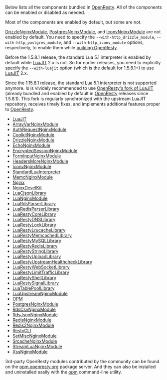 <!---
    @title         Components
    @creator       Yichun Zhang
    @created       2011-06-21 04:24 GMT
--->

Below lists all the components bundled in [OpenResty](openresty.html). All of
the components can be enabled or disabled as needed.

Most of the components are enabled by default, but some are not.

[DrizzleNginxModule](drizzle-nginx-module.html),
[PostgresNginxModule](postgres-nginx-module.html), and
[IconvNginxModule](iconv-nginx-module.html) are not enabled by default. You
need to specify the `--with-http_drizzle_module`,
`--with-http_postgres_module`, and `--with-http_iconv_module` options,
respectively, to enable them while [building OpenResty](installation.html).

Before the 1.5.8.1 release, the standard Lua 5.1 interpreter is enabled by
default while [LuaJIT](luajit.html) 2.x is not. So for earlier releases, you
need to explicitly specify the `--with-luajit` option (which is the default for
1.5.8.1+) to use [LuaJIT](luajit.html) 2.x.

Since the 1.15.8.1 release, the standard Lua 5.1 interpreter is not supported
anymore. Is is vividely recommended to use [OpenResty's fork of
LuaJIT](https://github.com/openresty/luajit2) (already bundled and enabled by
default in [OpenResty](openresty.html) releases since 1.5.8.1). This fork is
regularly synchronized with the upstream LuaJIT repository, receives timely
fixes, and implements additional features proper to
[OpenResty](openresty.html).

* [LuaJIT](luajit.html)
* [ArrayVarNginxModule](array-var-nginx-module.html)
* [AuthRequestNginxModule](auth-request-nginx-module.html)
* [CoolkitNginxModule](coolkit-nginx-module.html)
* [DrizzleNginxModule](drizzle-nginx-module.html)
* [EchoNginxModule](echo-nginx-module.html)
* [EncryptedSessionNginxModule](encrypted-session-nginx-module.html)
* [FormInputNginxModule](form-input-nginx-module.html)
* [HeadersMoreNginxModule](headers-more-nginx-module.html)
* [IconvNginxModule](iconv-nginx-module.html)
* [StandardLuaInterpreter](standard-lua-interpreter.html)
* [MemcNginxModule](memc-nginx-module.html)
* [Nginx](nginx.html)
* [NginxDevelKit](nginx-devel-kit.html)
* [LuaCjsonLibrary](lua-cjson-library.html)
* [LuaNginxModule](lua-nginx-module.html)
* [LuaRdsParserLibrary](lua-rds-parser-library.html)
* [LuaRedisParserLibrary](lua-redis-parser-library.html)
* [LuaRestyCoreLibrary](lua-resty-core-library.html)
* [LuaRestyDNSLibrary](lua-resty-dns-library.html)
* [LuaRestyLockLibrary](lua-resty-lock-library.html)
* [LuaRestyLrucacheLibrary](lua-resty-lrucache-library.html)
* [LuaRestyMemcachedLibrary](lua-resty-memcached-library.html)
* [LuaRestyMySQLLibrary](lua-resty-mysql-library.html)
* [LuaRestyRedisLibrary](lua-resty-redis-library.html)
* [LuaRestyStringLibrary](lua-resty-string-library.html)
* [LuaRestyUploadLibrary](lua-resty-upload-library.html)
* [LuaRestyUpstreamHealthcheckLibrary](lua-resty-upstream-healthcheck-library.html)
* [LuaRestyWebSocketLibrary](lua-resty-web-socket-library.html)
* [LuaRestyLimitTrafficLibrary](https://github.com/openresty/lua-resty-limit-traffic)
* [LuaRestyShellLibrary](https://github.com/openresty/lua-resty-shell)
* [LuaRestySignalLibrary](https://github.com/openresty/lua-resty-signal)
* [LuaTablePoolLibrary](https://github.com/openresty/lua-tablepool)
* [LuaUpstreamNginxModule](lua-upstream-nginx-module.html)
* [OPM](https://github.com/openresty/opm#readme)
* [PostgresNginxModule](postgres-nginx-module.html)
* [RdsCsvNginxModule](rds-csv-nginx-module.html)
* [RdsJsonNginxModule](rds-json-nginx-module.html)
* [RedisNginxModule](redis-nginx-module.html)
* [Redis2NginxModule](redis-2-nginx-module.html)
* [RestyCLI](resty-cli.html)
* [SetMiscNginxModule](set-misc-nginx-module.html)
* [SrcacheNginxModule](srcache-nginx-module.html)
* [StreamLuaNginxModule](https://github.com/openresty/stream-lua-nginx-module#readme)
* [XssNginxModule](xss-nginx-module.html)

3rd-party OpenResty modules contributed by the community can be found on the [opm.openresty.org](https://opm.openresty.org)
package server. And they can also be installed and uninstalled easily with the [opm](https://github.com/openresty/opm#readme)
command-line utility.
